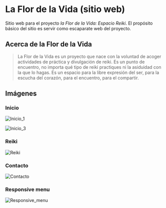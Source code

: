 # La Flor de la Vida (sitio web)
Sitio web para el proyecto _la Flor de la Vida: Espacio Reiki_. El propósito básico del sitio es servir como escaparate web del proyecto.

## Acerca de la Flor de la Vida
> La Flor de la Vida es un proyecto que nace con la voluntad de acoger actividades de práctica y divulgación de reiki. Es un punto de encuentro, no importa qué tipo de reiki practiques ni la asiduidad con la que lo hagas. Es un espacio para la libre expresión del ser, para la escucha del corazón, para el encuentro, para el compartir.

## Imágenes
### Inicio
![Inicio_1](https://github.com/lekimb/La-Flor-de-la-Vida/blob/main/img/Inicio_1.png?raw=true)

![Inicio_3](https://github.com/lekimb/La-Flor-de-la-Vida/blob/main/img/Inicio_3.png?raw=true)

### Reiki
![Reiki](https://github.com/lekimb/La-Flor-de-la-Vida/blob/main/img/Reiki.png?raw=true)

### Contacto
![Contacto](https://github.com/lekimb/La-Flor-de-la-Vida/blob/main/img/Contacto.png?raw=true)

### Responsive menu
![Responsive_menu](https://github.com/lekimb/La-Flor-de-la-Vida/blob/main/img/Responsive_menu.png?raw=true)

